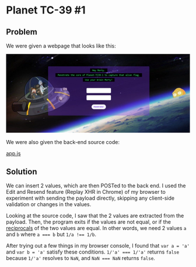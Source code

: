 # Planet TC-39 \#1

## Problem

We were given a webpage that looks like this:

![Planet TC-39 Screenshot](planet_tc39_1_screenshot.png)

We were also given the back-end source code:

[app.js](app.js)

## Solution

We can insert 2 values, which are then POSTed to the back end. I used the Edit and Resend feature (Replay XHR in Chrome) of my browser to experiment with sending the payload directly, skipping any client-side validation or changes in the values.

Looking at the source code, I saw that the 2 values are extracted from the payload. Then, the program exits if the values are not equal, or if the [reciprocals](https://en.wikipedia.org/wiki/Multiplicative_inverse) of the two values are equal. In other words, we need 2 values `a` and `b` where `a === b` but `1/a !== 1/b`.

After trying out a few things in my browser console, I found that `var a = 'a'` and `var b = 'a'` satisfy these conditions. `1/'a' === 1/'a'` returns `false` because `1/'a'` resolves to `NaN`, and `NaN === NaN` returns `false`.
